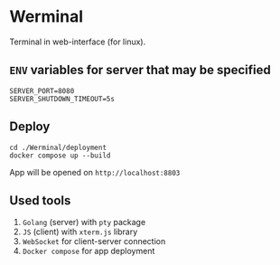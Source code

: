 # Werminal

Terminal in web-interface (for linux).

## `ENV` variables for server that may be specified

```dotenv
SERVER_PORT=8080
SERVER_SHUTDOWN_TIMEOUT=5s
```

## Deploy

```shell
cd ./Werminal/deployment
docker compose up --build
```

App will be opened on `http://localhost:8803`

## Used tools

1. `Golang` (server) with `pty` package
2. `JS` (client) with `xterm.js` library
3. `WebSocket` for client-server connection
4. `Docker compose` for app deployment
